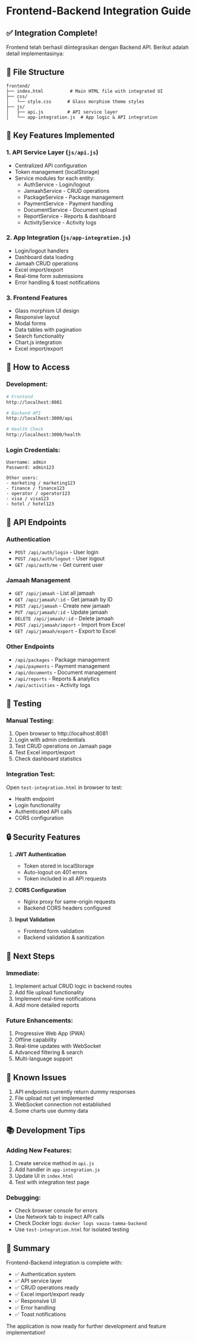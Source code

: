# Frontend-Backend Integration Guide

## ✅ Integration Complete!

Frontend telah berhasil diintegrasikan dengan Backend API. Berikut adalah detail implementasinya:

## 📁 File Structure

```
frontend/
├── index.html          # Main HTML file with integrated UI
├── css/
│   └── style.css      # Glass morphism theme styles
├── js/
│   ├── api.js         # API service layer
│   └── app-integration.js  # App logic & API integration
```

## 🔧 Key Features Implemented

### 1. **API Service Layer** (`js/api.js`)
- Centralized API configuration
- Token management (localStorage)
- Service modules for each entity:
  - AuthService - Login/logout
  - JamaahService - CRUD operations
  - PackageService - Package management
  - PaymentService - Payment handling
  - DocumentService - Document upload
  - ReportService - Reports & dashboard
  - ActivityService - Activity logs

### 2. **App Integration** (`js/app-integration.js`)
- Login/logout handlers
- Dashboard data loading
- Jamaah CRUD operations
- Excel import/export
- Real-time form submissions
- Error handling & toast notifications

### 3. **Frontend Features**
- Glass morphism UI design
- Responsive layout
- Modal forms
- Data tables with pagination
- Search functionality
- Chart.js integration
- Excel import/export

## 🚀 How to Access

### Development:
```bash
# Frontend
http://localhost:8081

# Backend API
http://localhost:3000/api

# Health Check
http://localhost:3000/health
```

### Login Credentials:
```
Username: admin
Password: admin123

Other users:
- marketing / marketing123
- finance / finance123
- operator / operator123
- visa / visa123
- hotel / hotel123
```

## 🔌 API Endpoints

### Authentication
- `POST /api/auth/login` - User login
- `POST /api/auth/logout` - User logout
- `GET /api/auth/me` - Get current user

### Jamaah Management
- `GET /api/jamaah` - List all jamaah
- `GET /api/jamaah/:id` - Get jamaah by ID
- `POST /api/jamaah` - Create new jamaah
- `PUT /api/jamaah/:id` - Update jamaah
- `DELETE /api/jamaah/:id` - Delete jamaah
- `POST /api/jamaah/import` - Import from Excel
- `GET /api/jamaah/export` - Export to Excel

### Other Endpoints
- `/api/packages` - Package management
- `/api/payments` - Payment management
- `/api/documents` - Document management
- `/api/reports` - Reports & analytics
- `/api/activities` - Activity logs

## 🧪 Testing

### Manual Testing:
1. Open browser to http://localhost:8081
2. Login with admin credentials
3. Test CRUD operations on Jamaah page
4. Test Excel import/export
5. Check dashboard statistics

### Integration Test:
Open `test-integration.html` in browser to test:
- Health endpoint
- Login functionality
- Authenticated API calls
- CORS configuration

## 🔒 Security Features

1. **JWT Authentication**
   - Token stored in localStorage
   - Auto-logout on 401 errors
   - Token included in all API requests

2. **CORS Configuration**
   - Nginx proxy for same-origin requests
   - Backend CORS headers configured

3. **Input Validation**
   - Frontend form validation
   - Backend validation & sanitization

## 📝 Next Steps

### Immediate:
1. Implement actual CRUD logic in backend routes
2. Add file upload functionality
3. Implement real-time notifications
4. Add more detailed reports

### Future Enhancements:
1. Progressive Web App (PWA)
2. Offline capability
3. Real-time updates with WebSocket
4. Advanced filtering & search
5. Multi-language support

## 🐛 Known Issues

1. API endpoints currently return dummy responses
2. File upload not yet implemented
3. WebSocket connection not established
4. Some charts use dummy data

## 📚 Development Tips

### Adding New Features:
1. Create service method in `api.js`
2. Add handler in `app-integration.js`
3. Update UI in `index.html`
4. Test with integration test page

### Debugging:
- Check browser console for errors
- Use Network tab to inspect API calls
- Check Docker logs: `docker logs vauza-tamma-backend`
- Use `test-integration.html` for isolated testing

## 🎉 Summary

Frontend-Backend integration is complete with:
- ✅ Authentication system
- ✅ API service layer
- ✅ CRUD operations ready
- ✅ Excel import/export ready
- ✅ Responsive UI
- ✅ Error handling
- ✅ Toast notifications

The application is now ready for further development and feature implementation!